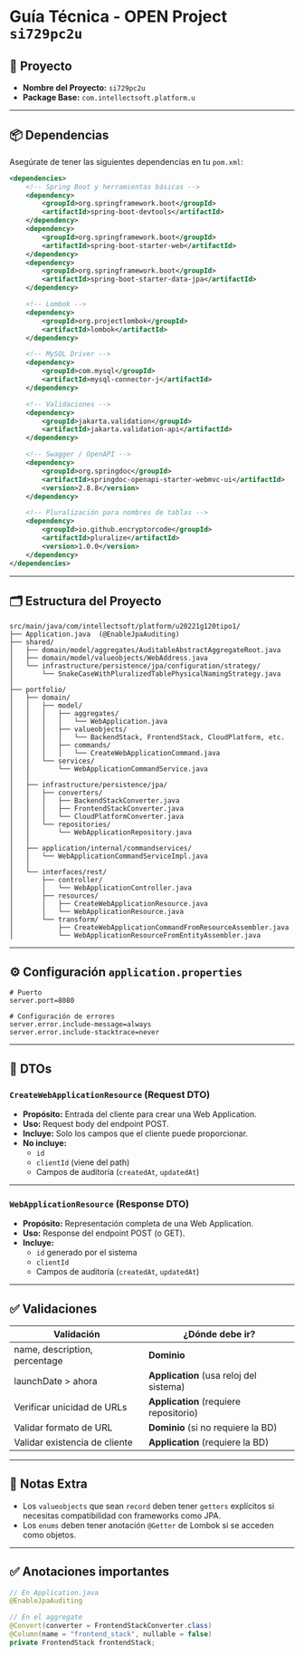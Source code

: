 # Guía Técnica - OPEN Project `si729pc2u`

## 🧱 Proyecto

- **Nombre del Proyecto:** `si729pc2u`
- **Package Base:** `com.intellectsoft.platform.u`

---

## 📦 Dependencias

Asegúrate de tener las siguientes dependencias en tu `pom.xml`:

```xml
<dependencies>
    <!-- Spring Boot y herramientas básicas -->
    <dependency>
        <groupId>org.springframework.boot</groupId>
        <artifactId>spring-boot-devtools</artifactId>
    </dependency>
    <dependency>
        <groupId>org.springframework.boot</groupId>
        <artifactId>spring-boot-starter-web</artifactId>
    </dependency>
    <dependency>
        <groupId>org.springframework.boot</groupId>
        <artifactId>spring-boot-starter-data-jpa</artifactId>
    </dependency>

    <!-- Lombok -->
    <dependency>
        <groupId>org.projectlombok</groupId>
        <artifactId>lombok</artifactId>
    </dependency>

    <!-- MySQL Driver -->
    <dependency>
        <groupId>com.mysql</groupId>
        <artifactId>mysql-connector-j</artifactId>
    </dependency>

    <!-- Validaciones -->
    <dependency>
        <groupId>jakarta.validation</groupId>
        <artifactId>jakarta.validation-api</artifactId>
    </dependency>

    <!-- Swagger / OpenAPI -->
    <dependency>
        <groupId>org.springdoc</groupId>
        <artifactId>springdoc-openapi-starter-webmvc-ui</artifactId>
        <version>2.8.8</version>
    </dependency>

    <!-- Pluralización para nombres de tablas -->
    <dependency>
        <groupId>io.github.encryptorcode</groupId>
        <artifactId>pluralize</artifactId>
        <version>1.0.0</version>
    </dependency>
</dependencies>
```

---

## 🗂️ Estructura del Proyecto

```
src/main/java/com/intellectsoft/platform/u20221g120tipo1/
├── Application.java  (@EnableJpaAuditing)
├── shared/
│   ├── domain/model/aggregates/AuditableAbstractAggregateRoot.java
│   ├── domain/model/valueobjects/WebAddress.java
│   └── infrastructure/persistence/jpa/configuration/strategy/
│       └── SnakeCaseWithPluralizedTablePhysicalNamingStrategy.java
│
├── portfolio/
│   ├── domain/
│   │   ├── model/
│   │   │   ├── aggregates/
│   │   │   │   └── WebApplication.java
│   │   │   ├── valueobjects/
│   │   │   │   └── BackendStack, FrontendStack, CloudPlatform, etc.
│   │   │   ├── commands/
│   │   │   │   └── CreateWebApplicationCommand.java
│   │   └── services/
│   │       └── WebApplicationCommandService.java
│   │
│   ├── infrastructure/persistence/jpa/
│   │   ├── converters/
│   │   │   ├── BackendStackConverter.java
│   │   │   ├── FrontendStackConverter.java
│   │   │   └── CloudPlatformConverter.java
│   │   └── repositories/
│   │       └── WebApplicationRepository.java
│   │
│   ├── application/internal/commandservices/
│   │   └── WebApplicationCommandServiceImpl.java
│   │
│   └── interfaces/rest/
│       ├── controller/
│       │   └── WebApplicationController.java
│       ├── resources/
│       │   ├── CreateWebApplicationResource.java
│       │   └── WebApplicationResource.java
│       └── transform/
│           ├── CreateWebApplicationCommandFromResourceAssembler.java
│           └── WebApplicationResourceFromEntityAssembler.java
```

---

## ⚙️ Configuración `application.properties`

```properties
# Puerto
server.port=8080

# Configuración de errores
server.error.include-message=always
server.error.include-stacktrace=never
```

---

## 🧾 DTOs

### `CreateWebApplicationResource` (Request DTO)

- **Propósito:** Entrada del cliente para crear una Web Application.
- **Uso:** Request body del endpoint POST.
- **Incluye:** Solo los campos que el cliente puede proporcionar.
- **No incluye:**
  - `id`
  - `clientId` (viene del path)
  - Campos de auditoría (`createdAt`, `updatedAt`)

---

### `WebApplicationResource` (Response DTO)

- **Propósito:** Representación completa de una Web Application.
- **Uso:** Response del endpoint POST (o GET).
- **Incluye:**
  - `id` generado por el sistema
  - `clientId`
  - Campos de auditoría (`createdAt`, `updatedAt`)

---

## ✅ Validaciones

| Validación                        | ¿Dónde debe ir?                          |
|----------------------------------|------------------------------------------|
| name, description, percentage    | **Dominio**                              |
| launchDate > ahora               | **Application** (usa reloj del sistema)  |
| Verificar unicidad de URLs       | **Application** (requiere repositorio)   |
| Validar formato de URL           | **Dominio** (si no requiere la BD)       |
| Validar existencia de cliente    | **Application** (requiere la BD)         |

---

## 📝 Notas Extra

- Los `valueobjects` que sean `record` deben tener `getters` explícitos si necesitas compatibilidad con frameworks como JPA.
- Los `enums` deben tener anotación `@Getter` de Lombok si se acceden como objetos.

---

## ✅ Anotaciones importantes

```java
// En Application.java
@EnableJpaAuditing
```

```java
// En el aggregate
@Convert(converter = FrontendStackConverter.class)
@Column(name = "frontend_stack", nullable = false)
private FrontendStack frontendStack;
```
